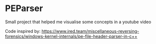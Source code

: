 # PEParser
Small project that helped me visualise some concepts in a youtube video

Code inspired by:
https://www.ired.team/miscellaneous-reversing-forensics/windows-kernel-internals/pe-file-header-parser-in-c++
